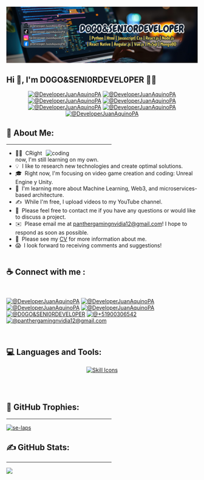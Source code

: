 ![Aditya Vikram Singh Banner](https://github.com/DeveloperJuanAquinoPA/DeveloperJuanAquinoPA/blob/main/LogoPT.png)

## Hi 👋, I'm D0GO&SENI0RDEVEL0PER 👩‍💻

<p align="center">
  <a href="https://candida-noronha.web.app/" target="_blank"><img src="https://img.icons8.com/bubbles/50/000000/web.png" alt="@DeveloperJuanAquinoPA"/></a>
	<a href="mailto:panthergamingnvidia12@gmail.com" target="_blank"><img src="https://img.icons8.com/bubbles/50/000000/gmail.png" alt="@DeveloperJuanAquinoPA"/></a>
	<a href="https://github.com/DeveloperJuanAquinoPA" target="_blank"><img src="https://img.icons8.com/bubbles/50/000000/github.png" alt="@DeveloperJuanAquinoPA"/></a>
	<a href="https://www.linkedin.com/in/jesús-josué-castañeda-colcas-9a73a5312" target="_blank"><img src="https://img.icons8.com/bubbles/50/000000/linkedin.png" alt="@DeveloperJuanAquinoPA"/></a>
	<a href="https://www.facebook.com/candida.noronha.77" target="_blank"><img src="https://img.icons8.com/bubbles/50/000000/facebook-new.png" alt="@DeveloperJuanAquinoPA"/></a>
	<a href="https://instagram.com/candyyyy__18" target="_blank"><img src="https://img.icons8.com/bubbles/50/000000/instagram.png" alt="@DeveloperJuanAquinoPA"/></a>
	<a href="https://www.youtube.com/@D0GO_SENI0RDEVEL0PER" target="_blank"><img src="https://img.icons8.com/bubbles/50/000000/youtube.png" alt="@DeveloperJuanAquinoPA"/></a>
</p>

<h2 align="left">💫 About Me:</h2>
<hr size="2" width="55%" color="yellow">  
<img align="right" alt="coding" width="400" src="https://cdn.dribbble.com/users/2131993/screenshots/4948736/media/45dceb640723d72436c427add7966cf8.gif"> 

- 👨‍💻 &nbsp;CRight now, I'm still learning on my own.
- 💡 &nbsp;I like to research new technologies and create optimal solutions.
- 🎓 &nbsp;Right now, I'm focusing on video game creation and coding: Unreal Engine y Unity.
- 🌱 &nbsp;I'm learning more about Machine Learning, Web3, and microservices-based architecture.
- ✍️ &nbsp;While I'm free, I upload videos to my YouTube channel.
- 💬 &nbsp;Please feel free to contact me if you have any questions or would like to discuss a project.
- ✉️ &nbsp;Please email me at panthergamingnvidia12@gmail.com! I hope to respond as soon as possible.
- 📄 &nbsp;Please see my [CV](https://onedrive.live.com/?authkey=%21AKntgUe4LOwU4xA&id=2C11D5C642133C04%213605&cid=2C11D5C642133C04&parId=root&parQt=sharedby&o=OneUp) for more information about me.
- 😱 &nbsp;I look forward to receiving comments and suggestions!
<br><br>

## ☕ Connect with me :

<br>

[![@DeveloperJuanAquinoPA](https://img.icons8.com/fluency/48/000000/instagram-new.png "@DeveloperJuanAquinoPA")](https://www.instagram.com/anushkawijegoonawardana97/) 
[![@DeveloperJuanAquinoPA](https://img.icons8.com/fluency/48/000000/facebook.png "@DeveloperJuanAquinoPA")](https://www.facebook.com/AnushkaWijegoonawardana97) 
[![@DeveloperJuanAquinoPA](https://img.icons8.com/fluency/48/000000/linkedin.png "@DeveloperJuanAquinoPA")](https://www.linkedin.com/in/jesús-josué-castañeda-colcas-9a73a5312) 
[![@DeveloperJuanAquinoPA](https://img.icons8.com/fluency/48/000000/tiktok.png "@DeveloperJuanAquinoPA")](https://www.linkedin.com/in/anushkawijegoonawardana97/) 
[![@D0GO&SENI0RDEVEL0PER](https://img.icons8.com/fluency/48/000000/youtube.png "@D0GO&SENI0RDEVEL0PER")](https://www.youtube.com/@D0GO_SENI0RDEVEL0PER) 
[![@+51900306542](https://img.icons8.com/fluency/48/000000/phone-disconnected.png "@+51900306542")](tel:+51900306542) 
[![@panthergamingnvidia12@gmail.com](https://img.icons8.com/fluency/48/000000/apple-mail.png "@panthergamingnvidia12@gmail.com")](panthergamingnvidia12@gmail.com)

<br>

<h2 align="left">💻 Languages and Tools:</h2>
<p align="center">
<a href="https://skillicons.dev">
<img src="https://skillicons.dev/icons?i=angular,aws,azure,blender,bootstrap,c,cs,cpp,cmake,dart,linkedin,nodejs,vscode,visualstudio,debian,django,dotnet,express,firebase,flask,flutter,gcp,git,github,githubactions,gitlab,gradle,idea,java,react,html,css,js,jquery,kali,kotlin,laravel,linux,matlab,mongodb,mysql,nestjs,nextjs,nodejs,npm,php,postman,py,r,react,sqlite,selenium,swift,tailwind,tensorflow,ubuntu,unity,unrealengine,vue,yarn,figma&theme=dark&perline=13" alt="Skill Icons" />
</a>
</p>

<br><br>
<h2 align="left">🌟 GitHub Trophies:</h2>
<hr size="2" width="55%" color="yellow"> 
<p align="left"> <a href="https://github.com/ryo-ma/github-profile-trophy"><img src="https://github-profile-trophy.vercel.app/?username=se-laps&theme=radical&no-frame=false&no-bg=true&margin-w=6" alt="se-laps" /></a> </p>

<h2 align="left">✍ GitHub Stats:</h2>
<hr size="2" width="55%" color="yellow"> 

![](https://github-readme-stats.vercel.app/api/top-langs/?username=SE-LAPS&theme=dark&hide_border=false&include_all_commits=true&count_private=true&layout=compact)</p>
<br>